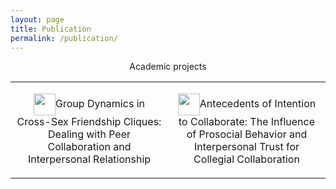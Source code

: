 ```yaml
---
layout: page
title: Publication
permalink: /publication/
---
```


<p style="text-align: center;">Academic projects</p>

<table style="height: 170px;" width="559">
<tbody>
<tr>
<td style="width: 271.5px; text-align: center;">
<p><img src="https://static.vecteezy.com/system/resources/previews/002/318/221/non_2x/content-research-icon-free-vector.jpg" alt="" width="35" height="35" style="vertical-align:middle;margin:0px 0px /></p>
<p><a href="https://www.researchgate.net/publication/327815336_Group_Dynamics_in_Cross-Sex_Friendship_Cliques_Dealing_with_Peer_Collaboration_and_Interpersonal_Relationship#read">Group Dynamics in Cross-Sex Friendship Cliques: Dealing with Peer Collaboration and Interpersonal Relationship</a></p>
</td>
<td style="width: 271.5px; text-align: center;">
<p><img src="https://static.vecteezy.com/system/resources/previews/002/318/221/non_2x/content-research-icon-free-vector.jpg" alt="" width="35" height="35" style="vertical-align:middle;margin:0px 0px /></p>
<p><a href="http://etd.repository.ugm.ac.id/home/detail_pencarian/160702">Antecedents of Intention to Collaborate: The Influence of Prosocial Behavior and Interpersonal Trust for Collegial Collaboration</a></p>
</td>
</tr>
</tbody>
</table>

